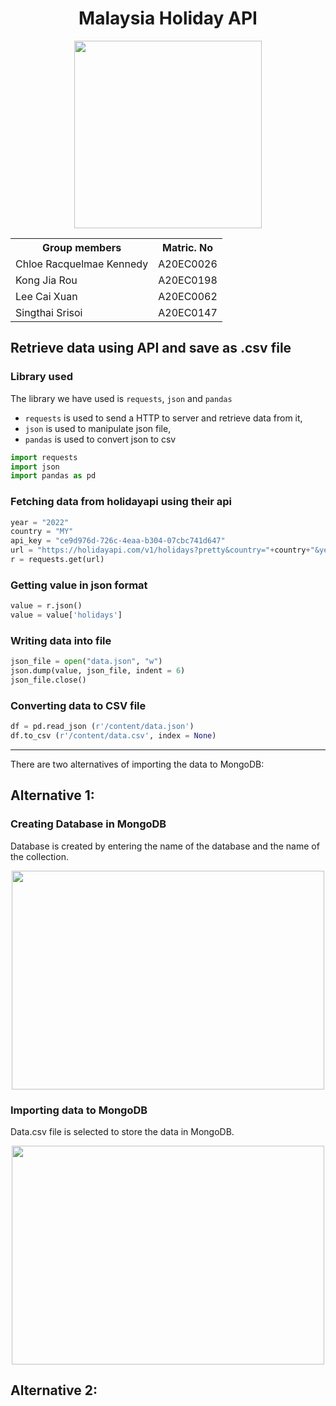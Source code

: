 <h1 align='center'>Malaysia Holiday API</h1>
<div align='center'>
<img width=300 src='https://media.istockphoto.com/id/1199876123/vector/young-woman-running-with-suitcase-and-flight-ticket-female-in-dress-with-luggage-bag.jpg?s=612x612&w=0&k=20&c=lPxzgUB1oZAatnY7YbfH9jWHOpZ9c-QnSvuxHjiKkJQ='>

<table>
  <tr>
   <th>Group members</th>
   <th>Matric. No</th>
  </tr>
  <tr>
   <td>Chloe Racquelmae Kennedy</td>
   <td>A20EC0026</td>
  </tr>
  <tr>
   <td>Kong Jia Rou</td>
   <td>A20EC0198</td>
  </tr>
  <tr>
   <td>Lee Cai Xuan</td>
   <td>A20EC0062</td>
  </tr>
  <tr>
   <td>Singthai Srisoi</td>
   <td>A20EC0147</td>
  </tr>
</table>
</div>

## Retrieve data using API and save as .csv file
### Library used

The library we have used is `requests`, `json` and `pandas`

- `requests` is used to send a HTTP to server and retrieve data from it,
- `json` is used to manipulate json file,
- `pandas` is used to convert json to csv

```python
import requests
import json
import pandas as pd
```

### Fetching data from holidayapi using their api
```python
year = "2022"
country = "MY"
api_key = "ce9d976d-726c-4eaa-b304-07cbc741d647"
url = "https://holidayapi.com/v1/holidays?pretty&country="+country+"&year="+year+"&key="+api_key
r = requests.get(url)
```

### Getting value in json format
```python
value = r.json()
value = value['holidays']
```

### Writing data into file
```python
json_file = open("data.json", "w")
json.dump(value, json_file, indent = 6)  
json_file.close()
```

### Converting data to CSV file
```python
df = pd.read_json (r'/content/data.json')
df.to_csv (r'/content/data.csv', index = None)
```

---
There are two alternatives of importing the data to MongoDB:

## Alternative 1:
### Creating Database in MongoDB
Database is created by entering the name of the database and the name of the collection.

<div align = "center"><img width=500 height=350 src ="https://github.com/drshahizan/special-topic-data-engineering/blob/main/Assignment/API/submission/StaticIP/Create%20database.png"></div>


### Importing data to MongoDB
Data.csv file is selected to store the data in MongoDB.

<div align = "center"><img width=500 height=350 src ="https://github.com/drshahizan/special-topic-data-engineering/blob/main/Assignment/API/submission/StaticIP/Database%20in%20MongoDB.png" ></div>

## Alternative 2:

  
  
  
